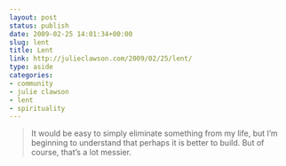 ```yaml
---
layout: post
status: publish
date: 2009-02-25 14:01:34+00:00
slug: lent
title: Lent
link: http://julieclawson.com/2009/02/25/lent/
type: aside
categories:
- community
- julie clawson
- lent
- spirituality
---
```


> It would be easy to simply eliminate something from my life, but I’m beginning to understand that perhaps it is better to build. But of course, that’s a lot messier.
